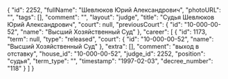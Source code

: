 {
    "id": 2252,
    "fullName": "Шевлюков Юрий Александрович",
    "photoURL": "",
    "tags": [],
    "comment": "",
    "layout": "judge",
    "title": "Судья Шевлюков Юрий Александрович",
    "court": null,
    "previousCourt": {
        "id": "10-000-00-52",
        "name": "Высший Хозяйственный Суд"
    },
    "career": [
        {
            "id": 1173,
            "term": null,
            "type": "released",
            "court": {
                "id": "10-000-00-52",
                "name": "Высший Хозяйственный Суд"
            },
            "extra": [],
            "comment": "выход в отставку",
            "house_id": "10-000-00-52",
            "judge_id": 2252,
            "position": "судья",
            "term_type": "",
            "timestamp": "1997-02-03",
            "decree_number": "118"
        }
    ]
}